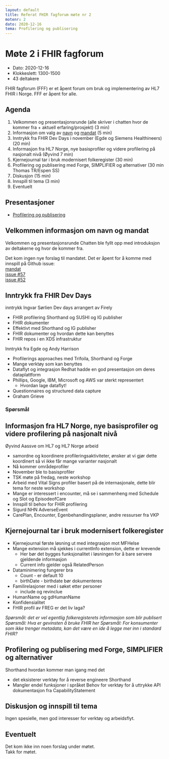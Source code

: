 ```yaml
---
layout: default
title: Referat FHIR fagforum møte nr 2
motenr: 2
dato: 2020-12-16
tema: Profilering og publisering
---
```


# Møte 2 i FHIR fagforum

* Dato: 2020-12-16
* Klokkeslett: 1300-1500
* 43 deltakere

FHIR fagforum (FFF) er et åpent forum om bruk og implementering av HL7 FHIR i Norge. FFF er åpent for alle.

## Agenda

1. Velkommen og presentasjonsrunde (alle skriver i chatten hvor de kommer fra + aktuell erfaring/prosjekt) (3 min)
1. Informasjon om valg  av [navn](https://github.com/HL7Norway/best-practice/issues/52) og [mandat](../mandat.md) (5 min)
1. Inntrykk fra FHIR Dev Days i november (Egde og Siemens Healthineers) (20 min)
1. Informasjon fra HL7 Norge, nye basisprofiler og videre profilering på nasjonalt nivå (Øyvind 7 min)
1. Kjernejournal tar i bruk modernisert folkeregister (30 min)
1. Profilering og publisering med Forge, SIMPLIFIER og alternativer (30 min Thomas TR/Espen SS)
1. Diskusjon (15 min)
1. Innspill til tema (3 min)
1. Eventuelt

## Presentasjoner

* [Profilering og publisering](../docs/FHIR-faglig-forum/presentasjon/2020-12-16-FHIR-fagforum-nr2.pdf)

## Velkommen informasjon om navn og mandat

Velkommen og presentasjonsrunde 
Chatten ble fyllt opp med introduksjon av deltakerne og hvor de kommer fra.

Det kom ingen nye forslag til mandatet. Det er åpent for å komme med innspill på Github issue:  
[mandat](../mandat.md)  
[issue #57](https://github.com/HL7Norway/best-practice/issues/57)  
[issue #52](https://github.com/HL7Norway/best-practice/issues/52)  

## Inntrykk fra FHIR Dev Days

inntrykk Ingvar Sørlien
Dev days arrangert av Firely
* FHIR profilering Shorthand og SUSHI og IG publisher
* FHIR dokumenter
* Effektivt med Shorthand og IG publisher
* FHIR dokumenter og hvordan dette kan benyttes
* FHIR repos i en XDS infrastruktur

Inntrykk fra Egde og Andy Harrison
* Profilerings approaches med Trifoila, Shorthand og Forge
* Mange verktøy som kan benyttes
* Dataflyt og integrasjon Redhat hadde en god presentasjon om deres dataplattform
* Phillips, Google, IBM, Microsoft og AWS var sterkt representert
  * Hvordan lage dataflyt!
* Questionnaires og structured data capture
* Graham Grieve 

### Spørsmål

## Informasjon fra HL7 Norge, nye basisprofiler og videre profilering på nasjonalt nivå

Øyvind Aassve om HL7 og HL7 Norge arbeid
* samordne og koordinere profileringsaktiviteter, ønsker at vi gjør dette koordinert så vi ikke får mange varianter nasjonalt
* Nå kommer områdeprofiler
* November ble to basisprofiler
* TSK møte på fredag, neste workshop
* Arbeid med Vital Signs profiler basert på de internasjonale, dette blir tema for neste workshop
* Mange er interessert i encounter, må se i sammenheng med Schedule og Slot og EpisodeofCare
* Innspill til behov for FHIR profilering
* Sigurd NHN AdverseEvent
* CarePlan, Encounter, Egenbehandlingsplaner, andre ressurser fra VKP

## Kjernejournal tar i bruk modernisert folkeregister

* Kjernejournal første løsning ut med integrasjon mot MFHelse
* Mange extension må sjekkes i currentInfo extension, dette er krevende
  * Her bør det bygges funksjonalitet i løsningen for å bare servere gjeldende informasjon
  * Current info gjelder også RelatedPerson
* Dataminimering fungerer bra
  * Count - er default 10
  * birthDate - birthdate bør dokumenteres
* Familirelasjoner med i søket etter personer
  * include og revinclue
* HumanName og gdHumanName
* Konfidensialitet
* FHIR profil av FREG er det liv laga?

*Spørsmål: det er vel egentlig folkeregisterets informasjon som blir publisert*
*Spørsmål: Hva er gevinsten å bruke FHIR her*
*Spørsmål: For konsumenter som ikke trenger metadata, kan det være en ide å legge mer inn i standard FHIR?*

## Profilering og publisering med Forge, SIMPLIFIER og alternativer

Shorthand hvordan kommer man igang med det
* det eksisterer verktøy for å reverse engineere Shorthand
* Mangler endel funksjoner i språket
Behov for verktøy for å uttrykke API dokumentasjon fra CapabilityStatement

## Diskusjon og innspill til tema

Ingen spesielle, men god interesser for verktøy og arbeidsflyt.

## Eventuelt

Det kom ikke inn noen forslag under møtet.  
Takk for møtet.
